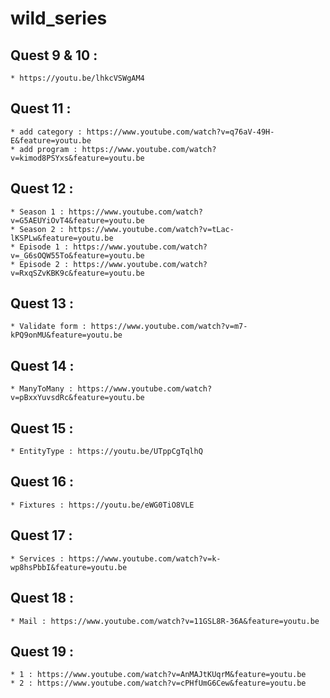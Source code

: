 # wild_series

## Quest 9 & 10 :
    * https://youtu.be/lhkcVSWgAM4

## Quest 11 : 
    * add category : https://www.youtube.com/watch?v=q76aV-49H-E&feature=youtu.be
    * add program : https://www.youtube.com/watch?v=kimod8PSYxs&feature=youtu.be
    
## Quest 12 :
    * Season 1 : https://www.youtube.com/watch?v=G5AEUYiOvT4&feature=youtu.be
    * Season 2 : https://www.youtube.com/watch?v=tLac-lKSPLw&feature=youtu.be
    * Episode 1 : https://www.youtube.com/watch?v=_G6sOQW55To&feature=youtu.be
    * Episode 2 : https://www.youtube.com/watch?v=RxqSZvKBK9c&feature=youtu.be

## Quest 13 :
    * Validate form : https://www.youtube.com/watch?v=m7-kPQ9onMU&feature=youtu.be

## Quest 14 :
    * ManyToMany : https://www.youtube.com/watch?v=pBxxYuvsdRc&feature=youtu.be

## Quest 15 :
    * EntityType : https://youtu.be/UTppCgTqlhQ

## Quest 16 :
    * Fixtures : https://youtu.be/eWG0TiO8VLE

## Quest 17 :
    * Services : https://www.youtube.com/watch?v=k-wp8hsPbbI&feature=youtu.be

## Quest 18 :
    * Mail : https://www.youtube.com/watch?v=11GSL8R-36A&feature=youtu.be

## Quest 19 :
    * 1 : https://www.youtube.com/watch?v=AnMAJtKUqrM&feature=youtu.be
    * 2 : https://www.youtube.com/watch?v=cPHfUmG6Cew&feature=youtu.be
    